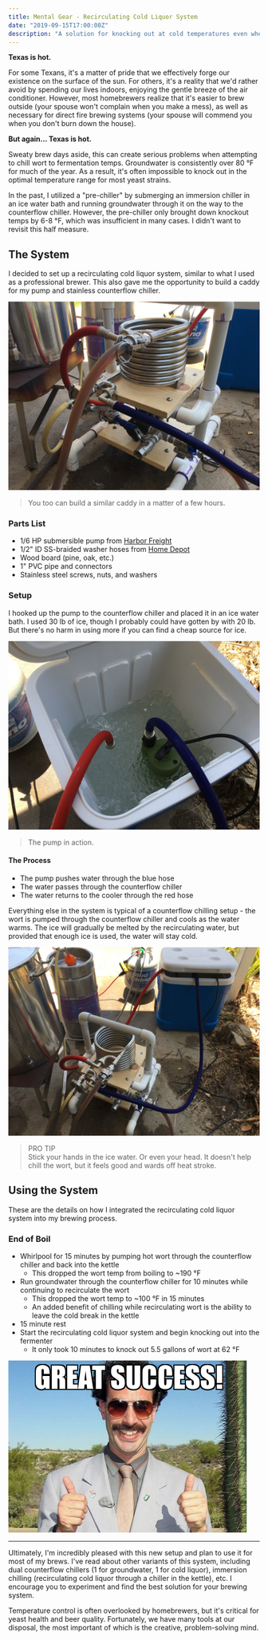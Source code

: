 ```yaml
---
title: Mental Gear - Recirculating Cold Liquor System
date: "2019-09-15T17:00:00Z"
description: "A solution for knocking out at cold temperatures even when it's hot outside."
---
```


**Texas is hot.**

For some Texans, it's a matter of pride that we effectively forge our existence on the surface of the sun. For others, it's a reality that we'd rather avoid by spending our lives indoors, enjoying the gentle breeze of the air conditioner. However, most homebrewers realize that it's easier to brew outside (your spouse won't complain when you make a mess), as well as necessary for direct fire brewing systems (your spouse will commend you when you don't burn down the house).

**But again... Texas is hot.**

Sweaty brew days aside, this can create serious problems when attempting to chill wort to fermentation temps. Groundwater is consistently over  80 °F for much of the year. As a result, it's often impossible to knock out in the optimal temperature range for most yeast strains.

In the past, I utilized a "pre-chiller" by submerging an immersion chiller in an ice water bath and running groundwater through it on the way to the counterflow chiller. However, the pre-chiller only brought down knockout temps by 6-8 °F, which was insufficient in many cases. I didn't want to revisit this half measure.

## The System
I decided to set up a recirculating cold liquor system, similar to what I used as a professional brewer. This also gave me the opportunity to build a caddy for my pump and stainless counterflow chiller.

![Chiller Caddy](./chiller-1_1.jpg)

> You too can build a similar caddy in a matter of a few hours.

### Parts List
- 1/6 HP submersible pump from [Harbor Freight](https://www.harborfreight.com/16-hp-submersible-utility-pump-1600-gph-63319.html)
- 1/2" ID SS-braided washer hoses from [Home Depot](https://www.homedepot.com/p/Everbilt-4-ft-Universal-Stainless-Steel-Washing-Machine-Hose-with-Elbow-2-Pack-98257/307638977)
- Wood board (pine, oak, etc.)
- 1" PVC pipe and connectors
- Stainless steel screws, nuts, and washers


### Setup
I hooked up the pump to the counterflow chiller and placed it in an ice water bath. I used 30 lb of ice, though I probably could have gotten by with 20 lb. But there's no harm in using more if you can find a cheap source for ice.

![Recirculating Cold Liquor System](./chiller-1_2.jpg)

> The pump in action.

#### The Process
- The pump pushes water through the blue hose
- The water passes through the counterflow chiller
- The water returns to the cooler through the red hose

Everything else in the system is typical of a counterflow chilling setup - the wort is pumped through the counterflow chiller and cools as the water warms. The ice will gradually be melted by the recirculating water, but provided that enough ice is used, the water will stay cold.

![Knockout](./chiller-1_3.jpg)

> PRO TIP<br>
> Stick your hands in the ice water. Or even your head. It doesn't help chill the wort, but it feels good and wards off heat stroke.

## Using the System
These are the details on how I integrated the recirculating cold liquor system into my brewing process.

### End of Boil
- Whirlpool for 15 minutes by pumping hot wort through the counterflow chiller and back into the kettle
  - This dropped the wort temp from boiling to ~190 °F
- Run groundwater through the counterflow chiller for 10 minutes while continuing to recirculate the wort
  - This dropped the wort temp to ~100 °F in 15 minutes
  - An added benefit of chilling while recirculating wort is the ability to leave the cold break in the kettle
- 15 minute rest
- Start the recirculating cold liquor system and begin knocking out into the fermenter
  - It only took 10 minutes to knock out 5.5 gallons of wort at 62 °F

![Great success](./great-success.png)

---

Ultimately, I'm incredibly pleased with this new setup and plan to use it for most of my brews. I've read about other variants of this system, including dual counterflow chillers (1 for groundwater, 1 for cold liquor), immersion chilling (recirculating cold liquor through a chiller in the kettle), etc. I encourage you to experiment and find the best solution for your brewing system. 

Temperature control is often overlooked by homebrewers, but it's critical for yeast health and beer quality. Fortunately, we have many tools at our disposal, the most important of which is the creative, problem-solving mind.